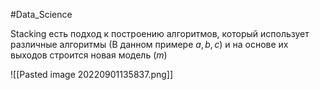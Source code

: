 #Data_Science 

Stacking есть подход к построению алгоритмов, который использует различные алгоритмы (В данном примере $a, b, c$) и на основе их выходов строится новая модель ($m$)

![[Pasted image 20220901135837.png]]